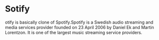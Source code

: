 # Sotify
otify is basically clone of Spotify.Spotify is a Swedish audio streaming and media services provider founded on 23 April 2006 by Daniel Ek and Martin Lorentzon. It is one of the largest music streaming service providers.
